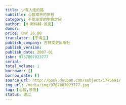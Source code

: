 ```yaml
---
title: 少有人走的路
subtitle: 心智成熟的旅程
category: 不能承受的生命之轻 
author: [M·斯科特·派克]
donor: 
price: CNY 26.00
translator: [于海生]
publish_company: 吉林文史出版社
publish_version: 
publish_date: 2007-01
isbn: 9787807023777
serial: 
total_volume: 1
borrower: []
borrow_date: []
source_url: http://book.douban.com/subject/1775691/
img_url: /media/img/9787807023777.jpg
tag: [心智,感悟]
status: 读过
---
```

